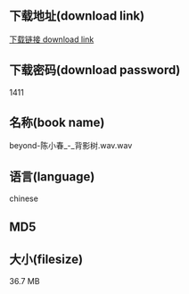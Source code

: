 ## 下载地址(download link)
[下载链接 download link](https://voluble-croquembouche-d321dc.netlify.app/?s=beyond-%E9%99%88%E5%B0%8F%E6%98%A5_-_%E8%83%8C%E5%BD%B1%E6%A0%91.wav)

## 下载密码(download password)
1411

## 名称(book name)
beyond-陈小春_-_背影树.wav.wav

## 语言(language)
chinese

## MD5


## 大小(filesize)
36.7 MB
